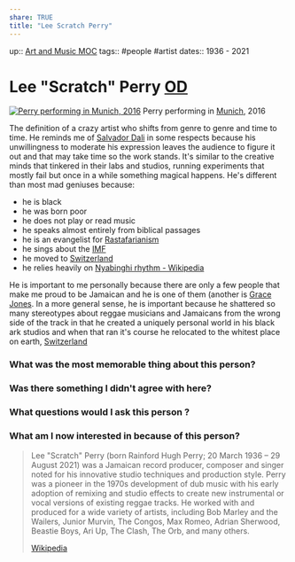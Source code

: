```yaml
---
share: TRUE
title: "Lee Scratch Perry"
---
```


up:: [Art and Music MOC](Art%20and%20Music%20MOC)
tags:: #people #artist 
dates:: 1936 - 2021

# Lee "Scratch" Perry [OD](https://en.wikipedia.org/wiki/Order_of_Distinction "Order of Distinction")

[![Perry performing in Munich, 2016](https://upload.wikimedia.org/wikipedia/commons/thumb/d/d1/Lee_Scratch_Perry_2016_%289_von_13%29.jpg/280px-Lee_Scratch_Perry_2016_%289_von_13%29.jpg)](https://en.wikipedia.org/wiki/File:Lee_Scratch_Perry_2016_(9_von_13).jpg "Perry performing in Munich, 2016")
Perry performing in [Munich](https://en.wikipedia.org/wiki/Munich "Munich"), 2016

 The definition of a crazy artist who shifts from genre to genre and time to time.   He reminds me of [Salvador Dali](Salvador%20Dali) in some respects because his unwillingness to moderate his expression leaves the audience to figure it out and that may take time so the work stands.  It's similar to the creative minds that tinkered in their labs and studios, running experiments that mostly fail but once in a while something magical happens.   He's different than most mad geniuses because:
- he is black
- he was born poor
- he does not play or read music
- he speaks almost entirely from biblical passages
- he is an evangelist for [Rastafarianism](Rastafarianism.md)
- he sings about the [IMF](IMF.md)
- he moved to [Switzerland](Switzerland.md)
- he relies heavily on [Nyabinghi rhythm - Wikipedia](https://en.wikipedia.org/wiki/Nyabinghi_rhythm)

He is important to me personally because there are only a few people that make me proud to be Jamaican and he is one of them (another is [Grace Jones](Grace%20Jones).  In a more general sense, he is important because he shattered so many stereotypes about reggae musicians and Jamaicans from the wrong side of the track in that he created a uniquely personal world in his black ark studios and when that ran it's course he relocated to the whitest place on earth, [Switzerland](Switzerland.md)

### What was the most memorable thing about this person?

### Was there something I didn't agree with here?


### What questions would I ask this person ?


### What am I now interested in because of this person?


> Lee "Scratch" Perry  (born Rainford Hugh Perry; 20 March 1936 – 29 August 2021) was a Jamaican record producer, composer and singer noted for his innovative studio techniques and production style. Perry was a pioneer in the 1970s development of dub music with his early adoption of remixing and studio effects to create new instrumental or vocal versions of existing reggae tracks. He worked with and produced for a wide variety of artists, including Bob Marley and the Wailers, Junior Murvin, The Congos, Max Romeo, Adrian Sherwood, Beastie Boys, Ari Up, The Clash, The Orb, and many others.
>
> [Wikipedia](https://en.wikipedia.org/wiki/Lee%20%22Scratch%22%20Perry)


